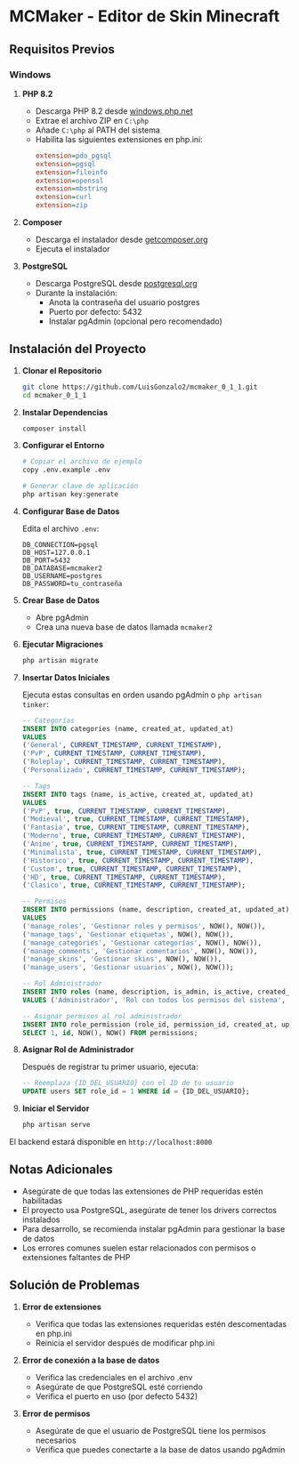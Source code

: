 # MCMaker - Editor de Skin Minecraft

## Requisitos Previos

### Windows
1. **PHP 8.2**
    - Descarga PHP 8.2 desde [windows.php.net](https://windows.php.net/download/)
    - Extrae el archivo ZIP en `C:\php`
    - Añade `C:\php` al PATH del sistema
    - Habilita las siguientes extensiones en php.ini:
      ```ini
      extension=pdo_pgsql
      extension=pgsql
      extension=fileinfo
      extension=openssl
      extension=mbstring
      extension=curl
      extension=zip
      ```

2. **Composer**
    - Descarga el instalador desde [getcomposer.org](https://getcomposer.org/download/)
    - Ejecuta el instalador

3. **PostgreSQL**
    - Descarga PostgreSQL desde [postgresql.org](https://www.postgresql.org/download/windows/)
    - Durante la instalación:
        - Anota la contraseña del usuario postgres
        - Puerto por defecto: 5432
        - Instalar pgAdmin (opcional pero recomendado)

## Instalación del Proyecto

1. **Clonar el Repositorio**
   ```bash
   git clone https://github.com/LuisGonzalo2/mcmaker_0_1_1.git
   cd mcmaker_0_1_1
   ```

2. **Instalar Dependencias**
   ```bash
   composer install
   ```

3. **Configurar el Entorno**
   ```bash
   # Copiar el archivo de ejemplo
   copy .env.example .env
   
   # Generar clave de aplicación
   php artisan key:generate
   ```

4. **Configurar Base de Datos**

   Edita el archivo `.env`:
   ```env
   DB_CONNECTION=pgsql
   DB_HOST=127.0.0.1
   DB_PORT=5432
   DB_DATABASE=mcmaker2
   DB_USERNAME=postgres
   DB_PASSWORD=tu_contraseña
   ```

5. **Crear Base de Datos**
    - Abre pgAdmin
    - Crea una nueva base de datos llamada `mcmaker2`

6. **Ejecutar Migraciones**
   ```bash
   php artisan migrate
   ```

7. **Insertar Datos Iniciales**

   Ejecuta estas consultas en orden usando pgAdmin o `php artisan tinker`:

   ```sql
   -- Categorías
   INSERT INTO categories (name, created_at, updated_at) 
   VALUES 
   ('General', CURRENT_TIMESTAMP, CURRENT_TIMESTAMP),
   ('PvP', CURRENT_TIMESTAMP, CURRENT_TIMESTAMP),
   ('Roleplay', CURRENT_TIMESTAMP, CURRENT_TIMESTAMP),
   ('Personalizado', CURRENT_TIMESTAMP, CURRENT_TIMESTAMP);

   -- Tags
   INSERT INTO tags (name, is_active, created_at, updated_at) 
   VALUES 
   ('PvP', true, CURRENT_TIMESTAMP, CURRENT_TIMESTAMP),
   ('Medieval', true, CURRENT_TIMESTAMP, CURRENT_TIMESTAMP),
   ('Fantasia', true, CURRENT_TIMESTAMP, CURRENT_TIMESTAMP),
   ('Moderno', true, CURRENT_TIMESTAMP, CURRENT_TIMESTAMP),
   ('Anime', true, CURRENT_TIMESTAMP, CURRENT_TIMESTAMP),
   ('Minimalista', true, CURRENT_TIMESTAMP, CURRENT_TIMESTAMP),
   ('Historico', true, CURRENT_TIMESTAMP, CURRENT_TIMESTAMP),
   ('Custom', true, CURRENT_TIMESTAMP, CURRENT_TIMESTAMP),
   ('HD', true, CURRENT_TIMESTAMP, CURRENT_TIMESTAMP),
   ('Clasico', true, CURRENT_TIMESTAMP, CURRENT_TIMESTAMP);

   -- Permisos
   INSERT INTO permissions (name, description, created_at, updated_at) 
   VALUES 
   ('manage_roles', 'Gestionar roles y permisos', NOW(), NOW()),
   ('manage_tags', 'Gestionar etiquetas', NOW(), NOW()),
   ('manage_categories', 'Gestionar categorías', NOW(), NOW()),
   ('manage_comments', 'Gestionar comentarios', NOW(), NOW()),
   ('manage_skins', 'Gestionar skins', NOW(), NOW()),
   ('manage_users', 'Gestionar usuarios', NOW(), NOW());

   -- Rol Administrador
   INSERT INTO roles (name, description, is_admin, is_active, created_at, updated_at) 
   VALUES ('Administrador', 'Rol con todos los permisos del sistema', true, true, NOW(), NOW());

   -- Asignar permisos al rol administrador
   INSERT INTO role_permission (role_id, permission_id, created_at, updated_at) 
   SELECT 1, id, NOW(), NOW() FROM permissions;
   ```

8. **Asignar Rol de Administrador**

   Después de registrar tu primer usuario, ejecuta:
   ```sql
   -- Reemplaza {ID_DEL_USUARIO} con el ID de tu usuario
   UPDATE users SET role_id = 1 WHERE id = {ID_DEL_USUARIO};
   ```

9. **Iniciar el Servidor**
   ```bash
   php artisan serve
   ```

El backend estará disponible en `http://localhost:8000`

## Notas Adicionales

- Asegúrate de que todas las extensiones de PHP requeridas estén habilitadas
- El proyecto usa PostgreSQL, asegúrate de tener los drivers correctos instalados
- Para desarrollo, se recomienda instalar pgAdmin para gestionar la base de datos
- Los errores comunes suelen estar relacionados con permisos o extensiones faltantes de PHP

## Solución de Problemas

1. **Error de extensiones**
    - Verifica que todas las extensiones requeridas estén descomentadas en php.ini
    - Reinicia el servidor después de modificar php.ini

2. **Error de conexión a la base de datos**
    - Verifica las credenciales en el archivo .env
    - Asegúrate de que PostgreSQL esté corriendo
    - Verifica el puerto en uso (por defecto 5432)

3. **Error de permisos**
    - Asegúrate de que el usuario de PostgreSQL tiene los permisos necesarios
    - Verifica que puedes conectarte a la base de datos usando pgAdmin
